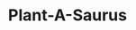 ---
layout: gamepage
lang: "en"
title: "Plant-A-Saurus"

game: "The Game"
game-description: "​🦕 <b>2 or 4 player pvp</b><br>
​🦕 Bring the eggs to your base<br>
​🦕 <b>Sabotage the opponent team<br>
​🦕 Steal the opponent's eggs</b><br>
​🦕 Have the most eggs!<br>"

development: "The Development"
development-description: "🌱​ Made in Unity<br>
🌱​ Worked 10 hours a week for 12 weeks<br>
🌱​ Team of 5 (3 artists, 2 developers)<br>
🌱​ Made for school course<br>
<br>
<h3>What I did</h3>
<p>🥚​​ Lead the design phase<br>
🥚​​ Ice plant functionality<br>
🥚​​ Root plant functionality<br>
🥚​​ Nest functionality<br>
🥚​​ UI functionality and display<br>
🥚​​ HUD functionality and display</p><br>"

cover_image: "/assets/PlantASaurus/plantasaurus_banner.png"
background_image: "/assets/PlantASaurus/plantasaurus_background.png"

gallery:
  - "/assets/PlantASaurus/1.jpg"

lang_links:
  it: "/it/projects/plantasaurus.html"
  en: "/en/projects/plantasaurus.html"

title-font: "/assets/PlantASaurus/QuietlyEndureRegular.otf"
text-font: "/assets/PlantASaurus/ComfyFeeling.otf"
game-color: "#555"
title-color: "#9483cc"
text-color: "#78777a"
button1-color: "#95d68d"
button2-color: "#C9D94E"
text1-color: "#D98236"
text2-color: "#9CAE38"

gamePage: "https://kayahx.itch.io/plantasaurus"
download: "Download exe"
visitSite: "Open on Itch.io!"

gameName: "plantasaurus"

type1: 'video'
img1: "https://www.youtube.com/embed/VTNCJ9mLUYo"
img2: "/assets/PlantASaurus/img1.png"
img3: "/assets/PlantASaurus/img2.png"
img4: "/assets/PlantASaurus/img3.gif"
img5: "/assets/PlantASaurus/img4.gif"

top1: "40"
left1: "310"
transform1: "6"

top2: "180"
left2: "80"
transform2: "2"

top3: "330"
left3: "290"
transform3: "-5"

top4: "500"
left4: "100"
transform4: "5"

top5: "40"
left5: "100"
transform5: "5"
---